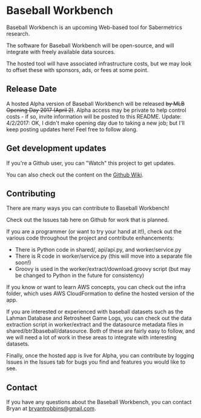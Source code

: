 # Baseball Workbench
Baseball Workbench is an upcoming Web-based tool for Sabermetrics research.

The software for Baseball Workbench will be open-source, and will integrate with freely available data sources.

The hosted tool will have associated infrastructure costs, but we may look to offset these with sponsors,
ads, or fees at some point.

## Release Date
A hosted Alpha version of Baseball Workbench will be released ~~by MLB Opening Day 2017 (April 2)~~. Alpha access may be private to help control costs - if so, invite information will be posted to this README.
Update: 4/2/2017: OK, I didn't make opening day due to taking a new job; but I'll keep posting updates here! Feel free to follow along.

## Get development updates

If you're a Github user, you can "Watch" this project to get updates.

You can also check out the content on the [Github Wiki](https://github.com/bryantrobbins/baseball/wiki).

## Contributing

There are many ways you can contribute to Baseball Workbench!

Check out the Issues tab here on Github for work that is planned.

If you are a programmer (or want to try your hand at it!), check out the various code throughout the project and contribute enhancements:

* There is Python code in shared/, api/api.py, and worker/service.py
* There is R code in worker/service.py (this will move into a separate file soon!)
* Groovy is used in the worker/extract/download.groovy script (but may be changed to Python in the future for consistency)

If you know or want to learn AWS concepts, you can check out the infra folder, which uses AWS CloudFormation to define the hosted
version of the app.

If you are interested or experienced with baseball datasets such as the Lahman Database and Retrosheet Game Logs, you can check out
the data extraction script in worker/extract and the datasource metadata files in shared/btr3baseball/datasource. Both of these
are fairly easy to follow, and we will need a lot of work in these areas to integrate with interesting datasets.

Finally, once the hosted app is live for Alpha, you can contribute by logging Issues in the Issues tab for bugs you find and 
features you would like to see.

## Contact

If you have any questions about the Baseball Workbench, you can contact Bryan at bryantrobbins@gmail.com.

